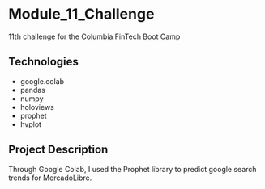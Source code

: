 # Module_11_Challenge

11th challenge for the Columbia FinTech Boot Camp

## Technologies

* google.colab
* pandas
* numpy
* holoviews
* prophet
* hvplot

## Project Description

Through Google Colab, I used the Prophet library to predict google search trends for MercadoLibre. 